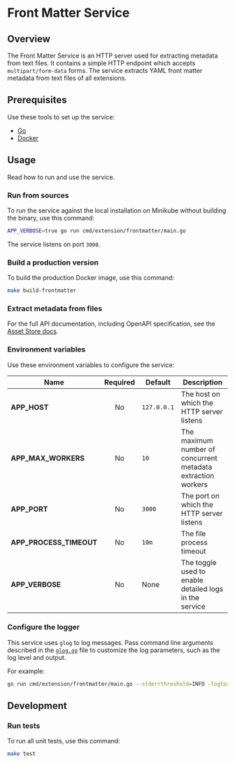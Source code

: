 # Front Matter Service

## Overview

The Front Matter Service is an HTTP server used for extracting metadata from text files. It contains a simple HTTP endpoint which accepts `multipart/form-data` forms. The service extracts YAML front matter metadata from text files of all extensions.

## Prerequisites

Use these tools to set up the service:

- [Go](https://golang.org)
- [Docker](https://www.docker.com/)

## Usage

Read how to run and use the service.

### Run from sources

To run the service against the local installation on Minikube without building the binary, use this command:

```bash
APP_VERBOSE=true go run cmd/extension/frontmatter/main.go
```

The service listens on port `3000`.

### Build a production version

To build the production Docker image, use this command:

```bash
make build-frontmatter
```

### Extract metadata from files

For the full API documentation, including OpenAPI specification, see the [Asset Store docs](https://kyma-project.io/docs/master/components/asset-store#details-asset-metadata-service).

### Environment variables

Use these environment variables to configure the service:

| Name | Required | Default | Description |
|------|:----------:|---------|-------------|
| **APP_HOST** | No | `127.0.0.1` | The host on which the HTTP server listens |
| **APP_MAX_WORKERS** | No | `10` | The maximum number of concurrent metadata extraction workers |
| **APP_PORT** | No | `3000` | The port on which the HTTP server listens |
| **APP_PROCESS_TIMEOUT** | No | `10m` | The file process timeout |
| **APP_VERBOSE** | No | None | The toggle used to enable detailed logs in the service |


### Configure the logger

This service uses `glog` to log messages. Pass command line arguments described in the [`glog.go`](https://github.com/golang/glog/blob/master/glog.go) file to customize the log parameters, such as the log level and output.

For example:

```bash
go run cmd/extension/frontmatter/main.go --stderrthreshold=INFO -logtostderr=false
```

## Development

### Run tests

To run all unit tests, use this command:

```bash
make test
```
